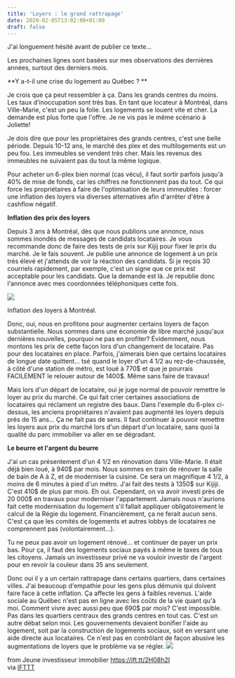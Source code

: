 ```yaml
---
title: 'Loyers : le grand rattrapage'
date: 2020-02-05T13:02:00+01:00
draft: false
---
```


  
J'ai longuement hésité avant de publier ce texte...  
  
Les prochaines lignes sont basées sur mes observations des dernières années, surtout des derniers mois.  
  
**Y a-t-il une crise du logement au Québec ? **  
  
Je crois que ça peut ressembler à ça. Dans les grands centres du moins. Les taux d’inoccupation sont très bas. En tant que locateur à Montréal, dans Ville-Marie, c'est un peu la folie. Les logements se louent vite et cher. La demande est plus forte que l'offre. Je ne vis pas le même scénario à Joliette!  
  
Je dois dire que pour les propriétaires des grands centres, c'est une belle période. Depuis 10-12 ans, le marché des plex et des multilogements est un peu fou. Les immeubles se vendent très cher. Mais les revenus des immeubles ne suivaient pas du tout la même logique.  
  
Pour acheter un 6-plex bien normal (cas vécu), il faut sortir parfois jusqu'à 40% de mise de fonds, car les chiffres ne fonctionnent pas du tout. Ce qui force les propriétaires à faire de l'optimisation de leurs immeubles : forcer une inflation des loyers via diverses alternatives afin d'arrêter d'être à cashflow négatif.  
  
**Inflation des prix des loyers**  
  
Depuis 3 ans à Montréal, dès que nous publions une annonce, nous sommes inondés de messages de candidats locataires. Je vous recommande donc de faire des tests de prix sur Kijij pour fixer le prix du marché. Je le fais souvent. Je publie une annonce de logement à un prix très élevé et j'attends de voir la réaction des candidats. Si je reçois 30 courriels rapidement, par exemple, c'est un signe que ce prix est acceptable pour les candidats. Que la demande est là. Je republie donc l'annonce avec mes coordonnées téléphoniques cette fois.  
  

[![](https://1.bp.blogspot.com/-LnVYa9h0TJ8/XjqkdPNglqI/AAAAAAAAB9s/CLLlbr8WDgwmiWgle0UrwVnjTJgLijXUgCLcBGAsYHQ/s320/Inflation%2Bdes%2Bloyers%2Ba%25CC%2580%2BMontre%25CC%2581al.jpg)](https://1.bp.blogspot.com/-LnVYa9h0TJ8/XjqkdPNglqI/AAAAAAAAB9s/CLLlbr8WDgwmiWgle0UrwVnjTJgLijXUgCLcBGAsYHQ/s1600/Inflation%2Bdes%2Bloyers%2Ba%25CC%2580%2BMontre%25CC%2581al.jpg)

Inflation des loyers à Montréal.

Donc, oui, nous en profitons pour augmenter certains loyers de façon substantielle. Nous sommes dans une économie de libre marché jusqu'aux dernières nouvelles, pourquoi ne pas en profiter? Évidemment, nous montons les prix de cette façon lors d'un changement de locataire. Pas pour des locataires en place. Parfois, j'aimerais bien que certains locataires de longue date quittent... tsé quand le loyer d'un 4 1/2 au rez-de-chaussée, à côté d'une station de métro, est loué à 770$ et que je pourrais FACILEMENT le relouer autour de 1400$. Même sans faire de travaux!  
  
Mais lors d'un départ de locataire, oui je juge normal de pouvoir remettre le loyer au prix du marché. Ce qui fait crier certaines associations de locataires qui réclament un registre des baux. Dans l'exemple du 6-plex ci-dessus, les anciens propriétaires n'avaient pas augmenté les loyers depuis près de 15 ans... Ça ne fait pas de sens. Il faut continuer à pouvoir remettre les loyers aux prix du marché lors d'un départ d'un locataire, sans quoi la qualité du parc immobilier va aller en se dégradant.  
  
**Le beurre et l'argent du beurre**  
  
J'ai un cas présentement d'un 4 1/2 en rénovation dans Ville-Marie. Il était déjà bien loué, à 940$ par mois. Nous sommes en train de rénover la salle de bain de A à Z, et de moderniser la cuisine. Ce sera un magnifique 4 1/2, à moins de 6 minutes à pied d'un métro. J'ai fait des tests à 1350$ sur Kijiji. C'est 410$ de plus par mois. Eh oui. Cependant, on va avoir investi près de 20 000$ en travaux pour moderniser l'appartement. Jamais nous n'aurions fait cette modernisation du logement s'il fallait appliquer obligatoirement le calcul de la Régie du logement. Financièrement, ça ne ferait aucun sens. C'est ça que les comités de logements et autres lobbys de locataires ne comprennent pas (volontairement...).  
  
Tu ne peux pas avoir un logement rénové... et continuer de payer un prix bas. Pour ça, il faut des logements sociaux payés à même le taxes de tous les citoyens. Jamais un investisseur privé ne va vouloir investir de l'argent pour en revoir la couleur dans 35 ans seulement.  
  
Donc oui il y a un certain rattrapage dans certains quartiers, dans certaines villes. J'ai beaucoup d'empathie pour les gens plus démunis qui doivent faire face à cette inflation. Ça affecte les gens à faibles revenus. L'aide sociale au Québec n'est pas en ligne avec les coûts de la vie quant qu'à moi. Comment vivre avec aussi peu que 690$ par mois? C'est impossible. Pas dans les quartiers centraux des grands centres en tout cas. C'est un autre débat selon moi. Les gouvernements devaient bonifier l'aide au logement, soit par la construction de logements sociaux, soit en versant une aide directe aux locataires. Ce n'est pas en contrôlant de façon abusive les augmentations de loyers que le problème va se régler. ![](http://feeds.feedburner.com/~r/JeuneInvestisseurImmobilier/~4/TO0MoWJHSbY)  
  
from Jeune investisseur immobilier https://ift.tt/2H08h2I  
via [IFTTT](https://ifttt.com/?ref=da&site=blogger)